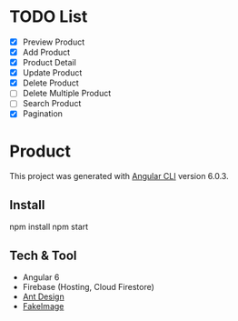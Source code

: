 # TODO List
- [x] Preview Product
- [x] Add Product
- [x] Product Detail
- [x] Update Product
- [x] Delete Product
- [ ] Delete Multiple Product
- [ ] Search Product
- [x] Pagination

# Product

This project was generated with [Angular CLI](https://github.com/angular/angular-cli) version 6.0.3.

## Install

npm install
npm start

## Tech & Tool
- Angular 6
- Firebase (Hosting, Cloud Firestore)
- [Ant Design](https://ant.design/)
- [FakeImage](https://fakeimg.pl)
